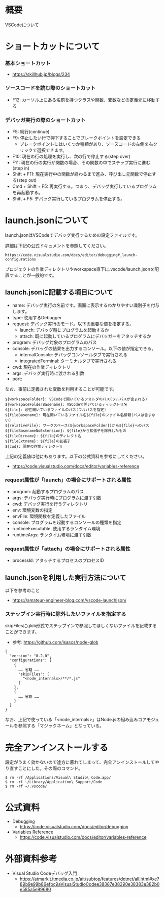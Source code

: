 # 概要
VSCodeについて

# ショートカットについて

### 基本ショートカット
- https://skillhub.jp/blogs/234

### ソースコードを読む際のショートカット
- F12: カーソル上にある名前を持つクラスや関数、変数などの定義元に移動する

### デバッガ実行の際のショートカット

- F5: 続行(continue)
- F9: 停止したい行で押下することでブレークポイントを設定できる
  - ブレークポイントにはいくつか種類があり、ソースコードの左側を右クリックで選択できます。
- F10: 現在の行の処理を実行し、次の行で停止する(step over)
- F11: 現在の行の実行が関数の場合、その関数の中でステップ実行に進む(step in)
- Shift + F11: 現在実行中の関数が終わるまで進み、呼び出し元関数で停止する(step out)
- Cmd + Shift + F5: 再実行する。つまり、デバッグ実行しているプログラムを再起動する。
- Shift + F5: デバッグ実行しているプログラムを停止する。


# launch.jsonについて
launch.jsonはVSCodeでデバッグ実行するための設定ファイルです。

詳細は下記の公式ドキュメントを参照してください。
```
https://code.visualstudio.com/docs/editor/debugging#_launch-configurations
```

プロジェクトの作業ディレクトリやworkspace直下に.vscode/launch.jsonを配置することが一般的です。

## launch.jsonに記載する項目について

- name: デバッグ実行の名前です。画面に表示するわかりやすい識別子を付与します。
- type: 使用するDebugger
- request: デバッグ実行のモード。以下の重要な値を指定する。
  - launch: デバッグ時にプログラムを起動するか
  - attach: 既に起動しているプログラムにデバッガーをアタッチするか
- program: デバッグ対象のプログラムのパス
- console: デバッグの結果を出力するコンソール。以下の値が指定できる。
  - internalConsole: デバッグコンソールタブで実行される
  - integratedTerminal: ターミナルタブで実行される
- cwd: 現在の作業ディレクトリ
- args: デバッグ実行時に渡される引数
- port: 


なお、事前に定義された変数を利用することが可能です。
```
${workspaceFolder}: VSCodeで開いているフォルダのパス(フルパスが含まれる)
${workspaceFolderBasename}: VSCodeで開いているディレクトリ名
${file}: 現在開いているファイルのパス(フルパスを指定)
${fileBasename}: 現在開いているファイル名${file}のファイル名情報(パスは含まない)
${relativeFile}: ワークスペース(${workspaceFolder})から${file}へのパス
${fileBasenameNoExtension}: ${file}から拡張子を除外したもの
${fileDirname}: ${file}のディレクト名
${fileExtname}: ${file}の拡張子
${cwd}: 現在の作業ディレクトリ
```

上記の定義値は他にもあります。以下の公式資料を参考にしてください。
- https://code.visualstudio.com/docs/editor/variables-reference

### request属性が「launch」の場合にサポートされる属性
- program: 起動するプログラムのパス
- args: デバッグ実行時にプログラムに渡す引数
- cwd: デバッグ実行を行うディレクトリ
- env: 環境変数の指定
- envFile: 環境関数を定義したファイル
- console: プログラムを起動するコンソールの種類を指定
- runtimeExecutable: 使用するランタイム環境
- runtimeArgs: ランタイム環境に渡す引数


### request属性が「attach」の場合にサポートされる属性
- processId: アタッチするプロセスのプロセスID


## launch.jsonを利用した実行方法について
以下を参考のこと
- https://amateur-engineer-blog.com/vscode-launchjson/


### ステップイン実行時に除外したいファイルを指定する
skipFilesにglob形式でステップインで参照してほしくないファイルを記載することができます。
- 参考: https://github.com/isaacs/node-glob
```
{
  "version": "0.2.0",
  "configurations": [
    {
      …… 省略 ……
      "skipFiles": [
        "<node_internals>/**/*.js"
      ]
    },
    {
      …… 省略 ……
    }
  ]
}
```

なお、上記で使っている「<node_internals>」はNode.jsの組み込みコアモジュールを参照する「マジックネーム」となっている。


# 完全アンインストールする
設定がうまく効かないので途方に暮れてしまって、完全アンインストールしてやり直すことにした。その際のコマンド。
```
$ rm -rf /Applications/Visual\ Studio\ Code.app/
$ rm -rf ~/Library/Application\ Support/Code
$ rm -rf ~/.vscode/
```

# 公式資料
- Debugging
  - https://code.visualstudio.com/docs/editor/debugging
- Variables Reference
  - https://code.visualstudio.com/docs/editor/variables-reference

# 外部資料参考
- Visual Studio Codeデバッグ入門
  - https://atmarkit.itmedia.co.jp/ait/subtop/features/dotnet/all.html#xe789b9e99b86efbc9aVisualStudioCodee38387e38390e38383e382b0e585a5e99680
